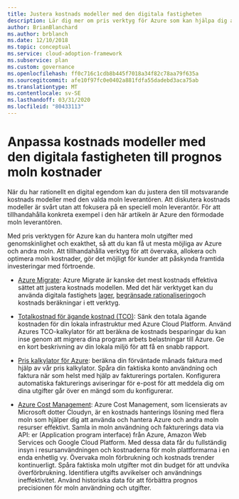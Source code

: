 ```yaml
---
title: Justera kostnads modeller med den digitala fastigheten
description: Lär dig mer om pris verktyg för Azure som kan hjälpa dig att beräkna och hantera moln utgifter med genomskinlighet och exakthet, så att du får ut mesta möjliga av Azure och andra moln.
author: BrianBlanchard
ms.author: brblanch
ms.date: 12/10/2018
ms.topic: conceptual
ms.service: cloud-adoption-framework
ms.subservice: plan
ms.custom: governance
ms.openlocfilehash: ff0c716c1cdb8b445f7018a34f82c78aa79f635a
ms.sourcegitcommit: afe10f97fc0e0402a881fdfa55dadebd3aca75ab
ms.translationtype: MT
ms.contentlocale: sv-SE
ms.lasthandoff: 03/31/2020
ms.locfileid: "80433113"
---
```

# <a name="align-cost-models-with-the-digital-estate-to-forecast-cloud-costs"></a>Anpassa kostnads modeller med den digitala fastigheten till prognos moln kostnader

När du har rationellt en digital egendom kan du justera den till motsvarande kostnads modeller med den valda moln leverantören. Att diskutera kostnads modeller är svårt utan att fokusera på en speciell moln leverantör. För att tillhandahålla konkreta exempel i den här artikeln är Azure den förmodade moln leverantören.

Med pris verktygen för Azure kan du hantera moln utgifter med genomskinlighet och exakthet, så att du kan få ut mesta möjliga av Azure och andra moln. Att tillhandahålla verktyg för att övervaka, allokera och optimera moln kostnader, gör det möjligt för kunder att påskynda framtida investeringar med förtroende.

- [Azure Migrate](https://docs.microsoft.com/azure/migrate/migrate-overview): Azure Migrate är kanske det mest kostnads effektiva sättet att justera kostnads modellen. Med det här verktyget kan du använda digitala fastighets [lager](./inventory.md), [begränsade rationalisering](./rationalize.md)och kostnads beräkningar i ett verktyg.

- [Totalkostnad för ägande kostnad (TCO)](https://azure.microsoft.com/pricing/tco/calculator): Sänk den totala ägande kostnaden för din lokala infrastruktur med Azure Cloud Platform. Använd Azures TCO-kalkylator för att beräkna de kostnads besparingar du kan inse genom att migrera dina program arbets belastningar till Azure. Ge en kort beskrivning av din lokala miljö för att få en snabb rapport.

- [Pris kalkylator för Azure](https://azure.microsoft.com/pricing/calculator): beräkna din förväntade månads faktura med hjälp av vår pris kalkylator. Spåra din faktiska konto användning och faktura när som helst med hjälp av fakturerings portalen. Konfigurera automatiska fakturerings aviseringar för e-post för att meddela dig om dina utgifter går över en mängd som du konfigurerar.

- [Azure Cost Management](https://azure.microsoft.com/services/cost-management): Azure Cost Management, som licensierats av Microsoft dotter Cloudyn, är en kostnads hanterings lösning med flera moln som hjälper dig att använda och hantera Azure och andra moln resurser effektivt. Samla in moln användning och fakturerings data via API: er (Application program interface) från Azure, Amazon Web Services och Google Cloud Platform. Med dessa data får du fullständig insyn i resursanvändningen och kostnaderna för moln plattformarna i en enda enhetlig vy. Övervaka moln förbrukning och kostnads trender kontinuerligt. Spåra faktiska moln utgifter mot din budget för att undvika överförbrukning. Identifiera utgifts avvikelser och användnings ineffektivitet. Använd historiska data för att förbättra prognos precisionen för moln användning och utgifter.
